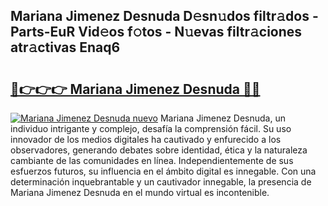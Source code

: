 ## Mariana Jimenez Desnuda D𝚎sn𝚞dos filtr𝚊dos - Parts-EuR Vid𝚎os f𝚘tos - N𝚞evas filtr𝚊ciones atr𝚊ctivas Enaq6

# <h2><a href="http://mbbvw0u.tromn.icu/?c=Mariana+Jimenez+Desnuda">🔗👉👉👉 Mariana Jimenez Desnuda 🔗🔗</a></h2>

[![Mariana Jimenez Desnuda nuevo](https://i.imgur.com/pEAQMta.gif)](http://mbbvw0u.tromn.icu/?c=Mariana+Jimenez+Desnuda)
Mariana Jimenez Desnuda, un individuo intrigante y complejo, desafía la comprensión fácil. Su uso innovador de los medios digitales ha cautivado y enfurecido a los observadores, generando debates sobre identidad, ética y la naturaleza cambiante de las comunidades en línea. Independientemente de sus esfuerzos futuros, su influencia en el ámbito digital es innegable. Con una determinación inquebrantable y un cautivador innegable, la presencia de Mariana Jimenez Desnuda en el mundo virtual es incontenible.
